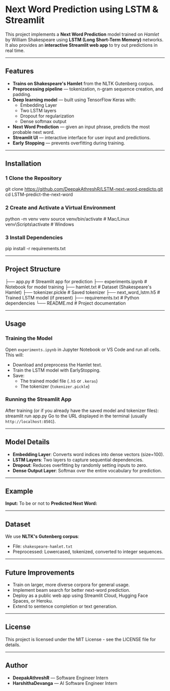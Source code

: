 #  Next Word Prediction using LSTM & Streamlit

This project implements a **Next Word Prediction** model trained on *Hamlet* by William Shakespeare using **LSTM (Long Short-Term Memory)** networks.  
It also provides an **interactive Streamlit web app** to try out predictions in real time.

---

##  Features
- **Trains on Shakespeare's Hamlet** from the NLTK Gutenberg corpus.
- **Preprocessing pipeline** — tokenization, n-gram sequence creation, and padding.
- **Deep learning model** — built using TensorFlow Keras with:
  - Embedding Layer
  - Two LSTM layers
  - Dropout for regularization
  - Dense softmax output
- **Next Word Prediction** — given an input phrase, predicts the most probable next word.
- **Streamlit UI** — interactive interface for user input and predictions.
- **Early Stopping** — prevents overfitting during training.

---

##  Installation

### 1️ Clone the Repository
git clone https://github.com/DeepakAthreshR/LSTM-next-word-predicto.git
cd LSTM-predict-the-next-word

### 2️ Create and Activate a Virtual Environment
python -m venv venv
source venv/bin/activate # Mac/Linux
venv\Scripts\activate # Windows

### 3️ Install Dependencies
pip install -r requirements.txt

---

## Project Structure
├── app.py # Streamlit app for prediction
├── experiments.ipynb # Notebook for model training
├── hamlet.txt # Dataset (Shakespeare's Hamlet)
├── tokenizer.pickle # Saved tokenizer
├── next_word_lstm.h5 # Trained LSTM model (if present)
├── requirements.txt # Python dependencies
└── README.md # Project documentation

---

##  Usage

###  Training the Model
Open `experiments.ipynb` in Jupyter Notebook or VS Code and run all cells.  
This will:
- Download and preprocess the Hamlet text.
- Train the LSTM model with EarlyStopping.
- Save:
  - The trained model file (`.h5` or `.keras`)
  - The tokenizer (`tokenizer.pickle`)

###  Running the Streamlit App
After training (or if you already have the saved model and tokenizer files):
streamlit run app.py
Go to the URL displayed in the terminal (usually `http://localhost:8501`).

---

##  Model Details
- **Embedding Layer**: Converts word indices into dense vectors (size=100).
- **LSTM Layers**: Two layers to capture sequential dependencies.
- **Dropout**: Reduces overfitting by randomly setting inputs to zero.
- **Dense Output Layer**: Softmax over the entire vocabulary for prediction.

---

##  Example
**Input:**
To be or not to
**Predicted Next Word:**

---

##  Dataset
We use **NLTK's Gutenberg corpus**:
- File: `shakespeare-hamlet.txt`
- Preprocessed: Lowercased, tokenized, converted to integer sequences.

---

##  Future Improvements
- Train on larger, more diverse corpora for general usage.
- Implement beam search for better next-word prediction.
- Deploy as a public web app using Streamlit Cloud, Hugging Face Spaces, or Heroku.
- Extend to sentence completion or text generation.

---

##  License
This project is licensed under the MIT License - see the LICENSE file for details.

---

##  Author
- **DeepakAthreshR** — Software Engineer Intern
- **HarshithaDevanga** —  AI Software Engineer Intern



